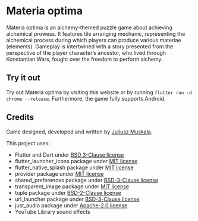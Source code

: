 # Materia optima

Materia optima is an alchemy-themed puzzle game about achieving alchemical prowess. It features tile arranging mechanic, representing the alchemical process during which players can produce various materiae (elements). Gameplay is intertwined with a story presented from the perspective of the player character’s ancestor, who lived through Konstantian Wars, fought over the freedom to perform alchemy.

## Try it out

Try out Materia optima by visiting this website or by running `flutter run -d chrome --release`. Furthermore, the game fully supports Android.

## Credits

Game designed, developed and written by [Juliusz Muskala](https://github.com/julesmuskala).

This project uses:

- Flutter and Dart under [BSD 3-Clause license](legal/flutter_license)
- flutter_launcher_icons package under [MIT license](legal/flutter_launcher_icons_license)
- flutter_native_splash package under [MIT license](legal/flutter_native_splash_license)
- provider package under [MIT license](legal/provider_license)
- shared_preferences package under [BSD-3-Clause license](legal/shared_preferences_license)
- transparent_image package under [MIT license](legal/transparent_image_license)
- tuple package under [BSD-2-Clause license](legal/tuple_license)
- url_launcher package under [BSD-3-Clause license](legal/url_launcher_license)
- just_audio package under [Apache-2.0 license](legal/just_audio_license)
- YouTube Library sound effects
